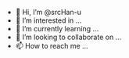 - 👋 Hi, I’m @srcHan-u
- 👀 I’m interested in ...
- 🌱 I’m currently learning ...
- 💞️ I’m looking to collaborate on ...
- 📫 How to reach me ...

<!---
👋 Hi, I’m Alex from Ukrain 
--->

